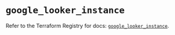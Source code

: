 # `google_looker_instance`

Refer to the Terraform Registry for docs: [`google_looker_instance`](https://registry.terraform.io/providers/hashicorp/google-beta/6.40.0/docs/resources/google_looker_instance).
